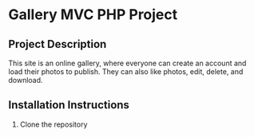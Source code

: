 # Gallery MVC PHP Project

## Project Description
This site is an online gallery, where everyone can create an account and load their photos to publish.
They can also like photos, edit, delete, and download.

## Installation Instructions
1. Clone the repository
```sh

